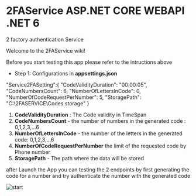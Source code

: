 # 2FAService ASP.NET CORE WEBAPI .NET 6
2 factory authentication Service

Welcome to the 2FAService wiki!

Before you start testing  this app please refer to the intructions above

* Step 1: Configurations  in **appsettings.json**

 "Service2FASetting":{
    "CodeValidityDuration": "00:00:05", 
    "CodeNumbersCount": 6,
    "NumberOfLettersInCode": 0,
    "NumberOfCodeRequestPerNumber": 5,
    "StoragePath": "C:\\2FASERVICE\\Codes.storage"
  }

1. **CodeValidityDuration** : The Code validity in TimeSpan
2. **CodeNumbersCount** -  the number of numbers in the generated code : 0,1,2,3,...6
3. **NumberOfLettersInCode** -  the number of the letters in the generated code: 0,1,2,3,...6
4. **NumberOfCodeRequestPerNumber** the limit of the requested code by Phone number
5. **StoragePath** -  The path where the data will be stored

after Launch the App  you can testing the 2 endpoints by first generating the code for a number and try authenticate the number with the generated code



![start](https://user-images.githubusercontent.com/9817325/223734511-7556c8d7-113f-4cde-aea9-82ec4c09ec7c.JPG)


